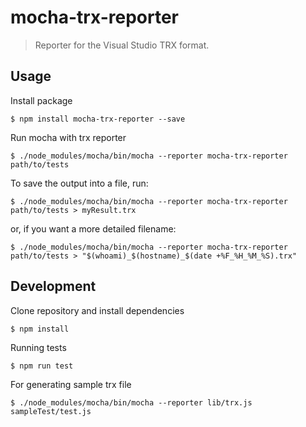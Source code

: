 # mocha-trx-reporter

> Reporter for the Visual Studio TRX format.

## Usage

Install package

`$ npm install mocha-trx-reporter --save`

Run mocha with trx reporter

`$ ./node_modules/mocha/bin/mocha --reporter mocha-trx-reporter path/to/tests`

To save the output into a file, run:

`$ ./node_modules/mocha/bin/mocha --reporter mocha-trx-reporter path/to/tests > myResult.trx`

or, if you want a more detailed filename:

`$ ./node_modules/mocha/bin/mocha --reporter mocha-trx-reporter path/to/tests > "$(whoami)_$(hostname)_$(date +%F_%H_%M_%S).trx"`

## Development

Clone repository and install dependencies

`$ npm install`

Running tests

`$ npm run test`

For generating sample trx file

`$ ./node_modules/mocha/bin/mocha --reporter lib/trx.js sampleTest/test.js`